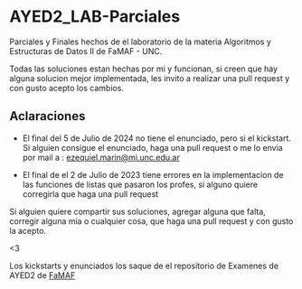 # AYED2_LAB-Parciales
Parciales y Finales hechos de el laboratorio de la materia Algoritmos y Estructuras de Datos II de FaMAF - UNC.

Todas las soluciones estan hechas por mi y funcionan, si creen que hay alguna solucion mejor implementada, les invito a realizar una pull request y con gusto acepto los cambios.

## Aclaraciones

- El final del 5 de Julio de 2024 no tiene el enunciado, pero si el kickstart. Si alguien consigue el enunciado, haga una pull request o me lo envia por mail a : ezequiel.marin@mi.unc.edu.ar

- El final de el 2 de Julio de 2023 tiene errores en la implementacion de las funciones de listas que pasaron los profes, si alguno quiere corregirla que haga una pull request

Si alguien quiere compartir sus soluciones, agregar alguna que falta, corregir alguna mia o cualquier cosa, que haga una pull request y con gusto la acepto.

<3

Los kickstarts y enunciados los saque de el repositorio de Examenes de AYED2 de [FaMAF]()